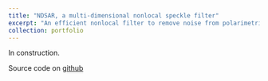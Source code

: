 ```yaml
---
title: "NDSAR, a multi-dimensional nonlocal speckle filter"
excerpt: "An efficient nonlocal filter to remove noise from polarimetric, interferometric and multitemporal SAR data<br/><img src='/images/ndsar-preview.png' width='600'>"
collection: portfolio
---
```


In construction.

Source code on [github](https://github.com/odhondt/ndsar)
